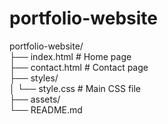 # portfolio-website
portfolio-website/  
├── index.html          # Home page  
├── contact.html        # Contact page  
├── styles/  
│   └── style.css       # Main CSS file  
├── assets/             
└── README.md  
